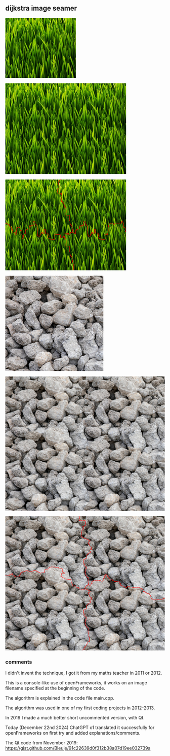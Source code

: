 ## dijkstra image seamer

![original grass image](/bin/data/grass.png)

![stitched grass images](/doc/result2.png)

![stitched rocks images with seam](/doc/result2-seam.png)

![original rocks image](/bin/data/rocks.jpg)

![stitched rocks images](/doc/result1.png)

![stitched rocks images with seam](/doc/result1-seam.png)

### comments

I didn't invent the technique, I got it from my maths teacher in 2011 or 2012.

This is a console-like use of openFrameworks, it works on an image filename specified at the beginning of the code.

The algorithm is explained in the code file main.cpp.

The algorithm was used in one of my first coding projects in 2012-2013.

In 2019 I made a much better short uncommented version, with Qt.

Today (December 22nd 2024) ChatGPT o1 translated it successfully for openFrameworks on first try and added explanations/comments.

The Qt code from November 2019: https://gist.github.com/Bleuje/91c22639d0f312b38a07d19ee032739a
